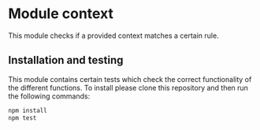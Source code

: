 # Module context

This module checks if a provided context matches a certain rule.

## Installation and testing

This module contains certain tests which check the correct functionality of the different functions.
To install please clone this repository and then run the following commands:

```javascript
npm install
npm test
```